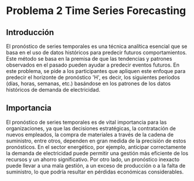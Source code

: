 # Problema 2 Time Series Forecasting

## Introducción

El pronóstico de series temporales es una técnica analítica esencial que se basa en el uso de datos históricos para predecir futuros comportamientos. Este método se basa en la premisa de que las tendencias y patrones observados en el pasado pueden ayudar a predecir eventos futuros. En este problema, se pide a los participantes que apliquen este enfoque para predecir el horizonte de pronóstico 'H', es decir, los siguientes períodos (días, horas, semanas, etc.) basándose en los patrones de los datos históricos de demanda de electricidad.

## Importancia 

El pronóstico de series temporales es de vital importancia para las organizaciones, ya que las decisiones estratégicas, la contratación de nuevos empleados, la compra de materiales a través de la cadena de suministro, entre otros, dependen en gran medida de la precisión de estos pronósticos. En el sector energético, por ejemplo, anticipar correctamente la demanda de electricidad puede permitir una gestión más eficiente de los recursos y un ahorro significativo. Por otro lado, un pronóstico inexacto puede llevar a una mala gestión, a un exceso de producción o a la falta de suministro, lo que podría resultar en pérdidas económicas considerables.